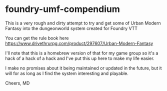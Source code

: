 # foundry-umf-compendium
This is a very rough and dirty attempt to try and get some of Urban Modern Fantasy into the dungeonworld system created for Foundry VTT

You can get the rule book here https://www.drivethrurpg.com/product/297607/Urban-Modern-Fantasy

I'll note that this is a homebrew version of that for my game group so it's a hack of a hack of a hack and I've put this up here to make my life easier.

I make no promises about it being maintained or updated in the future, but it will for as long as I find the system interesting and playable.

Cheers,
MD 
